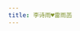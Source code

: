 ```yaml
---
title: 李诗雨♥雷雨菡
---
```


<script type="text/javascript">
var text = '李诗雨♥雷雨菡';
Vector2 = function(x, y) { this.x = x; this.y = y; };
Vector2.prototype = {
    len : function() { return Math.sqrt(this.x * this.x + this.y * this.y); },
    norm : function() { return this.mul(1/this.len()); },
    add : function(v) { return new Vector2(this.x + v.x, this.y + v.y); },
    sub : function(v) { return new Vector2(this.x - v.x, this.y - v.y); },
    mul : function(f) { return new Vector2(this.x * f, this.y * f); },
    div : function(f) { var invf = 1/f; return new Vector2(this.x * invf, this.y * invf); },
    dot : function(v) { return this.x * v.x + this.y * v.y; },
    refl : function(n) { return this.sub(n.mul(this.dot(n)));}
};
Vector2.zero = new Vector2(0, 0);

function Particle(position, velocity, text) {
    this.position = position;
    this.velocity = velocity;
    this.text = text;
    this.acceleration = Vector2.zero;
    this.density = Vector2.zero;
    this.pressure = 0;
};

function b64EncodeUnicode(str) { return btoa(encodeURIComponent(str).replace(/%([0-9A-F]{2})/g, function toSolidBytes(match, p1) { return String.fromCharCode('0x' + p1); })); }
function b64DecodeUnicode(str) { return decodeURIComponent(atob(str).split('').map(function(c) {return '%' + ('00' + c.charCodeAt(0).toString(16)).slice(-2); }).join('')); }

var g = new Vector2(0, 100);
var radius = 10;
var restitution = 0.5;


var mass = 1;
var kradius = 10;
var kradius2 = kradius * kradius;
var kradius3 =  kradius2 * kradius;
var kradius5 =  kradius3 * kradius2;
var targetDensity = 0.001;
var stiffness = 50000;
var viscocity = 100;

var particles = [];
var neighborIndices = [];

function init() {
    cellSize = kradius * 2;
    gridWidth = Math.floor((canvas.width + cellSize) / cellSize);
    gridHeight = Math.floor((canvas.height + cellSize) / cellSize);
    var size = gridWidth * gridHeight;
    grid = new Array(size);
    for (var i = 0; i < size; i++)
        grid[i] = [];
}

function kernel(r) {
    if (r > kradius)
        return 0;
    else {
        var x = 1 - r * r / kradius2;
        return 315 / (64 * Math.PI * kradius3) * x * x * x;
    }
}

function kernel_gradient(r, dir) {
    if (r > kradius)
        return 0;
    else {
        var x = 1.0 - r * r / kradius2;
        return dir.mul(945 / (32 * Math.PI * kradius5) * r * x * x);
    }
}

function kernel_laplacian(r) {
    if (r > kradius)
        return 0;
    else {
        var x = r * r / kradius2;
        return 945 / (32 * Math.PI * kradius5) * (1 - x) * (3 * x - 1);
    }
}

function computeCellIndex(i) {
    var p_i = particles[i];
    var x = Math.floor(p_i.position.x / cellSize);
    var y = Math.floor(p_i.position.y / cellSize);
    return y * gridWidth + x;
}

function updateGrid() {
    for (var i = 0; i < grid.length; i++)
        grid[i].length = 0;
    for (var i = 0; i < particles.length; i++)
        grid[computeCellIndex(i)].push(i);
}

function findNeighbors(i) {
    var p_i = particles[i];
    var x1 = Math.max(Math.floor((p_i.position.x - kradius) / cellSize), 0);
    var y1 = Math.max(Math.floor((p_i.position.y - kradius) / cellSize), 0);
    var x2 = Math.min(Math.floor((p_i.position.x + kradius) / cellSize), gridWidth - 1);
    var y2 = Math.min(Math.floor((p_i.position.y + kradius) / cellSize), gridHeight - 1);
    neighborIndices.length = 0;
    for (var y = y1; y <= y2; y++)
        for (var x = x1; x <= x2; x++) {
            var cell = grid[y * gridWidth + x];
            for (var j = 0; j < cell.length; j++)
                neighborIndices.push(cell[j]);
        }

    return neighborIndices;
}

function updateDensity(i, neighbors) {
    var p_i = particles[i];
    var sum = 0;
    for (var j = 0; j < neighbors.length; j++) {
        var p_j = particles[neighbors[j]];
        var r = p_j.position.sub(p_i.position).len();
        var W = kernel(r);
        if (W > 0)
            sum += mass * W;
    }
    p_i.density = sum;
}

function updatePressure(i) {
    var p_i = particles[i];
    p_i.pressure = stiffness * (p_i.density - targetDensity);
}

function accumulatePressureForce(i, neighbors) {
    var p_i = particles[i];
    for (var j = 0; j < neighbors.length; j++) {
        var p_j = particles[neighbors[j]];
        var dir = p_j.position.sub(p_i.position);
        var r = dir.len();
        if (r > 0 && r < kradius) {
            p_i.acceleration = p_i.acceleration.sub(
                kernel_gradient(r, dir.div(r)).mul(mass * (
                    p_i.pressure / (p_i.density * p_i.density)
                  + p_j.pressure / (p_j.density * p_j.density))));
        }
    }
}

function accumulateViscocityForce(i, neighbors) {
    var p_i = particles[i];
    for (var j = 0; j < neighbors.length; j++) {
        var p_j = particles[neighbors[j]];
        var dir = p_j.position.sub(p_i.position);
        var r = dir.len();
        if (r > 0 && r < kradius) {
            p_i.acceleration = p_i.acceleration.add(
                p_j.velocity.sub(p_i.velocity).div(p_j.density)
                    .mul(viscocity * mass * kernel_laplacian(r)));
        }
    }
}

function accumulateExternalForce(i) {
    var p_i = particles[i];
    p_i.acceleration = p_i.acceleration.add(g);
}

function integration(h) {
    for (var i = 0; i < particles.length; i++) {
        var p = particles[i];
        p.velocity = p.velocity.add(p.acceleration.mul(h));
        p.position = p.position.add(p.velocity.mul(h));
        p.acceleration = Vector2.zero;
    }
}

function heart(p) {
    var q = p.sub(new Vector2(256, 256)).mul(1/150);
    var xx = q.x * q.x, yy = q.y * q.y, a = xx + yy - 1;
    return a * a * a + xx * yy * q.y;
}

function grad(f, p) {
    return new Vector2(
        (f(new Vector2(p.x + 0.01, p.y)) - f(new Vector2(p.x - 0.01, p.y))) / 0.02,
        (f(new Vector2(p.x, p.y + 0.01)) - f(new Vector2(p.x, p.y - 0.01))) / 0.02);
}

function collision() {
    for (var i = 0; i < particles.length; i++) {
        var p = particles[i];
        if (heart(p.position) > 0)
            p.velocity = p.velocity.add(grad(heart, p.position).norm().mul(-50));
        p.position.x = Math.min(Math.max(p.position.x, radius), canvas.width - radius);
        p.position.y = Math.min(Math.max(p.position.y, radius), canvas.height - radius);
    }
}

function step(h) {
    updateGrid();

    for (var i = 0; i < particles.length; i++) {
        var neighbors = findNeighbors(i);
        updateDensity(i, neighbors);
        updatePressure(i);
    }

    for (var i = 0; i < particles.length; i++) {
        var neighbors = findNeighbors(i);
        accumulatePressureForce(i, neighbors);
        accumulateViscocityForce(i, neighbors);
        accumulateExternalForce(i);
    }

    integration(h);
    collision();
}

function render() {
    ctx.clearRect(0, 0, canvas.width, canvas.height);
    ctx.fillStyle = "rgba(255, 0, 0, 0.5)";
    for (var i = 0; i < particles.length; i++) {
        var p = particles[i];
        ctx.fillText(p.text, p.position.x, p.position.y);
    }
}

function start() {
    canvas = document.getElementById("canvas1");
    ctx = canvas.getContext("2d");
    init();
    var t = 0, p = 100, c = 0;
    var loop = function() {
        step(0.01);
        render();
        setTimeout(loop, 10);
        if (particles.length < 1314 && t % Math.floor(p) == 0) {
            particles.push(new Particle(new Vector2(canvas.width / 2, canvas.height / 5), new Vector2(Math.random() * 20 - 10, 0), text.charAt(c++ % text.length)));
            p = Math.max(p * 0.98, 1);
        }
        t++;
    }
    loop();
}
</script>
<style onload="start()"></style>
<canvas id="canvas1" width="512" height="512" style="margin: -50px -123px;padding: 0px; height: 40%"></canvas>
